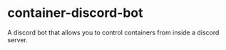 # container-discord-bot
A discord bot that allows you to control containers from inside a discord server.
